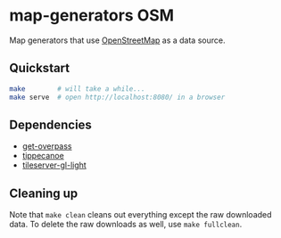 # map-generators OSM

Map generators that use [OpenStreetMap](https://www.openstreetmap.org/) as a data source.

## Quickstart

```sh
make        # will take a while...
make serve  # open http://localhost:8080/ in a browser
```

## Dependencies

* [get-overpass](https://github.com/mfogel/get-overpass)
* [tippecanoe](https://github.com/mapbox/tippecanoe)
* [tileserver-gl-light](https://www.npmjs.com/package/tileserver-gl-light)

## Cleaning up

Note that `make clean` cleans out everything except the raw downloaded data. To delete the raw downloads as well, use `make fullclean`.
